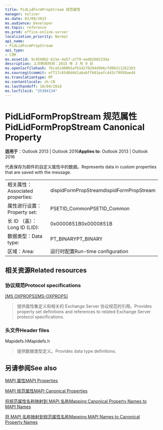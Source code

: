 ```yaml
---
title: PidLidFormPropStream 规范属性
manager: soliver
ms.date: 03/09/2015
ms.audience: Developer
ms.topic: reference
ms.prod: office-online-server
localization_priority: Normal
api_name:
- PidLidFormPropStream
api_type:
- COM
ms.assetid: 9c4590b2-631e-4a57-a779-eed8268233da
description: 上次修改时间：2015 年 3 月 9 日
ms.openlocfilehash: 7bca52400b5afb14270294d996cfd9b311262383
ms.sourcegitcommit: ef717c65d8dd41ababffb01eafc443c79950aed4
ms.translationtype: MT
ms.contentlocale: zh-CN
ms.lasthandoff: 10/04/2018
ms.locfileid: "25384134"
---
```

# <a name="pidlidformpropstream-canonical-property"></a><span data-ttu-id="b55d5-103">PidLidFormPropStream 规范属性</span><span class="sxs-lookup"><span data-stu-id="b55d5-103">PidLidFormPropStream Canonical Property</span></span>

  
  
<span data-ttu-id="b55d5-104">**适用于**：Outlook 2013 | Outlook 2016</span><span class="sxs-lookup"><span data-stu-id="b55d5-104">**Applies to**: Outlook 2013 | Outlook 2016</span></span> 
  
<span data-ttu-id="b55d5-105">代表保存为邮件的自定义属性中的数据。</span><span class="sxs-lookup"><span data-stu-id="b55d5-105">Represents data in custom properties that are saved with the message.</span></span>
  
|||
|:-----|:-----|
|<span data-ttu-id="b55d5-106">相关属性：</span><span class="sxs-lookup"><span data-stu-id="b55d5-106">Associated properties:</span></span>  <br/> |<span data-ttu-id="b55d5-107">dispidFormPropStream</span><span class="sxs-lookup"><span data-stu-id="b55d5-107">dispidFormPropStream</span></span>  <br/> |
|<span data-ttu-id="b55d5-108">属性进行设置：</span><span class="sxs-lookup"><span data-stu-id="b55d5-108">Property set:</span></span>  <br/> |<span data-ttu-id="b55d5-109">PSETID_Common</span><span class="sxs-lookup"><span data-stu-id="b55d5-109">PSETID_Common</span></span>  <br/> |
|<span data-ttu-id="b55d5-110">长 ID （盖）：</span><span class="sxs-lookup"><span data-stu-id="b55d5-110">Long ID (LID):</span></span>  <br/> |<span data-ttu-id="b55d5-111">0x0000851B</span><span class="sxs-lookup"><span data-stu-id="b55d5-111">0x0000851B</span></span>  <br/> |
|<span data-ttu-id="b55d5-112">数据类型：</span><span class="sxs-lookup"><span data-stu-id="b55d5-112">Data type:</span></span>  <br/> |<span data-ttu-id="b55d5-113">PT_BINARY</span><span class="sxs-lookup"><span data-stu-id="b55d5-113">PT_BINARY</span></span>  <br/> |
|<span data-ttu-id="b55d5-114">区域：</span><span class="sxs-lookup"><span data-stu-id="b55d5-114">Area:</span></span>  <br/> |<span data-ttu-id="b55d5-115">运行时配置</span><span class="sxs-lookup"><span data-stu-id="b55d5-115">Run-time configuration</span></span>  <br/> |
   
## <a name="related-resources"></a><span data-ttu-id="b55d5-116">相关资源</span><span class="sxs-lookup"><span data-stu-id="b55d5-116">Related resources</span></span>

### <a name="protocol-specifications"></a><span data-ttu-id="b55d5-117">协议规范</span><span class="sxs-lookup"><span data-stu-id="b55d5-117">Protocol specifications</span></span>

<span data-ttu-id="b55d5-118">[[MS OXPROPS]](https://msdn.microsoft.com/library/f6ab1613-aefe-447d-a49c-18217230b148%28Office.15%29.aspx)</span><span class="sxs-lookup"><span data-stu-id="b55d5-118">[[MS-OXPROPS]](https://msdn.microsoft.com/library/f6ab1613-aefe-447d-a49c-18217230b148%28Office.15%29.aspx)</span></span>
  
> <span data-ttu-id="b55d5-119">提供属性集定义和相关的 Exchange Server 协议规范的引用。</span><span class="sxs-lookup"><span data-stu-id="b55d5-119">Provides property set definitions and references to related Exchange Server protocol specifications.</span></span>
    
### <a name="header-files"></a><span data-ttu-id="b55d5-120">头文件</span><span class="sxs-lookup"><span data-stu-id="b55d5-120">Header files</span></span>

<span data-ttu-id="b55d5-121">Mapidefs.h</span><span class="sxs-lookup"><span data-stu-id="b55d5-121">Mapidefs.h</span></span>
  
> <span data-ttu-id="b55d5-122">提供数据类型定义。</span><span class="sxs-lookup"><span data-stu-id="b55d5-122">Provides data type definitions.</span></span>
    
## <a name="see-also"></a><span data-ttu-id="b55d5-123">另请参阅</span><span class="sxs-lookup"><span data-stu-id="b55d5-123">See also</span></span>



[<span data-ttu-id="b55d5-124">MAPI 属性</span><span class="sxs-lookup"><span data-stu-id="b55d5-124">MAPI Properties</span></span>](mapi-properties.md)
  
[<span data-ttu-id="b55d5-125">MAPI 规范属性</span><span class="sxs-lookup"><span data-stu-id="b55d5-125">MAPI Canonical Properties</span></span>](mapi-canonical-properties.md)
  
[<span data-ttu-id="b55d5-126">将规范属性名称映射到 MAPI 名称</span><span class="sxs-lookup"><span data-stu-id="b55d5-126">Mapping Canonical Property Names to MAPI Names</span></span>](mapping-canonical-property-names-to-mapi-names.md)
  
[<span data-ttu-id="b55d5-127">将 MAPI 名称映射到规范属性名称</span><span class="sxs-lookup"><span data-stu-id="b55d5-127">Mapping MAPI Names to Canonical Property Names</span></span>](mapping-mapi-names-to-canonical-property-names.md)

